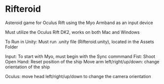 Rifteroid
=========

Asteroid game for Oculus Rift using the Myo Armband as an input device

Must utilize the Oculus Rift DK2, works on both Mac and Windows

To Run in Unity: Must run .unity file (Rifteroid.unity), located in the Assets Folder

Input:
To start with Myo, must begin with the Sync commmand
Fist: Shoot
Open Hand: Reset position of the ship
Move arm left/right/up/down: change orientation of the ship

Oculus: move head left/right/up/down to change the camera orientation

